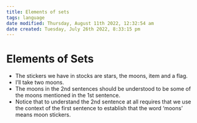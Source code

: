 ```yaml
---
title: Elements of sets
tags: language
date modified: Thursday, August 11th 2022, 12:32:54 am
date created: Tuesday, July 26th 2022, 8:33:15 pm
---
```


# Elements of Sets
- The stickers we have in stocks are stars, the moons, item and a flag.
- I’ll take two moons.
- The moons in the 2nd sentences should be understood to be some of the moons mentioned in the 1st sentence.
- Notice that to understand the 2nd sentence at all requires that we use the context of the first sentence to establish that the word ‘moons’ means moon stickers.

